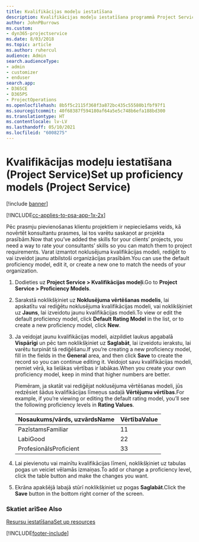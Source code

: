 ```yaml
---
title: Kvalifikācijas modeļu iestatīšana
description: Kvalifikācijas modeļu iestatīšana programmā Project Service
author: JohnPBurrows
ms.custom:
- dyn365-projectservice
ms.date: 8/03/2018
ms.topic: article
ms.author: ruhercul
audience: Admin
search.audienceType:
- admin
- customizer
- enduser
search.app:
- D365CE
- D365PS
- ProjectOperations
ms.openlocfilehash: 8b5f5c2115f368f3a872bc435c55580b1fbf97f1
ms.sourcegitcommit: 40f68387f594180af64a5e5c748b6efa188bd300
ms.translationtype: HT
ms.contentlocale: lv-LV
ms.lasthandoff: 05/10/2021
ms.locfileid: "6008275"
---
```

# <a name="set-up-proficiency-models-project-service"></a><span data-ttu-id="64dba-103">Kvalifikācijas modeļu iestatīšana (Project Service)</span><span class="sxs-lookup"><span data-stu-id="64dba-103">Set up proficiency models (Project Service)</span></span>

[!include [banner](../includes/psa-now-project-operations.md)]

[!INCLUDE[cc-applies-to-psa-app-1x-2x](../includes/cc-applies-to-psa-app-1x-2x.md)]

<span data-ttu-id="64dba-104">Pēc prasmju pievienošanas klientu projektiem ir nepieciešams veids, kā novērtēt konsultantu prasmes, lai tos varētu saskaņot ar projekta prasībām.</span><span class="sxs-lookup"><span data-stu-id="64dba-104">Now that you’ve added the skills for your clients’ projects, you need a way to rate your consultants’ skills so you can match them to project requirements.</span></span> <span data-ttu-id="64dba-105">Varat izmantot noklusējuma kvalifikācijas modeli, rediģēt to vai izveidot jaunu atbilstoši organizācijas prasībām.</span><span class="sxs-lookup"><span data-stu-id="64dba-105">You can use the default proficiency model, edit it, or create a new one to match the needs of your organization.</span></span>  
  
1.  <span data-ttu-id="64dba-106">Dodieties uz **Project Service > Kvalifikācijas modeļi**.</span><span class="sxs-lookup"><span data-stu-id="64dba-106">Go to **Project Service > Proficiency Models**.</span></span>  
  
2.  <span data-ttu-id="64dba-107">Sarakstā noklikšķiniet uz **Noklusējuma vērtēšanas modelis**, lai apskatītu vai rediģētu noklusējuma kvalifikācijas modeli, vai noklikšķiniet uz **Jauns**, lai izveidotu jaunu kvalifikācijas modeli.</span><span class="sxs-lookup"><span data-stu-id="64dba-107">To view or edit the default proficiency model, click **Default Rating Model** in the list, or to create a new proficiency model, click **New**.</span></span>  
  
3.  <span data-ttu-id="64dba-108">Ja veidojat jaunu kvalifikācijas modeli, aizpildiet laukus apgabalā **Vispārīgi** un pēc tam noklikšķiniet uz **Saglabāt**, lai izveidotu ierakstu, lai varētu turpināt tā rediģēšanu.</span><span class="sxs-lookup"><span data-stu-id="64dba-108">If you’re creating a new proficiency model, fill in the fields in the **General** area, and then click **Save** to create the record so you can continue editing it.</span></span> <span data-ttu-id="64dba-109">Veidojot savu kvalifikācijas modeli, ņemiet vērā, ka lielākas vērtības ir labākas.</span><span class="sxs-lookup"><span data-stu-id="64dba-109">When you create your own proficiency model, keep in mind that higher numbers are better.</span></span>  
  
     <span data-ttu-id="64dba-110">Piemēram, ja skatāt vai rediģējat noklusējuma vērtēšanas modeli, jūs redzēsiet šādus kvalifikācijas līmeņus sadaļā **Vērtējumu vērtības**.</span><span class="sxs-lookup"><span data-stu-id="64dba-110">For example, if you’re viewing or editing the default rating model, you’ll see the following proficiency levels in **Rating Values**.</span></span>  
  
    |<span data-ttu-id="64dba-111">Nosaukums/vārds, uzvārds</span><span class="sxs-lookup"><span data-stu-id="64dba-111">Name</span></span>|<span data-ttu-id="64dba-112">Vērtība</span><span class="sxs-lookup"><span data-stu-id="64dba-112">Value</span></span>|  
    |----------|-----------|  
    |<span data-ttu-id="64dba-113">Pazīstams</span><span class="sxs-lookup"><span data-stu-id="64dba-113">Familiar</span></span>|<span data-ttu-id="64dba-114">1</span><span class="sxs-lookup"><span data-stu-id="64dba-114">1</span></span>|  
    |<span data-ttu-id="64dba-115">Labi</span><span class="sxs-lookup"><span data-stu-id="64dba-115">Good</span></span>|<span data-ttu-id="64dba-116">2</span><span class="sxs-lookup"><span data-stu-id="64dba-116">2</span></span>|  
    |<span data-ttu-id="64dba-117">Profesionāls</span><span class="sxs-lookup"><span data-stu-id="64dba-117">Proficient</span></span>|<span data-ttu-id="64dba-118">3</span><span class="sxs-lookup"><span data-stu-id="64dba-118">3</span></span>|  
  
4.  <span data-ttu-id="64dba-119">Lai pievienotu vai mainītu kvalifikācijas līmeni, noklikšķiniet uz tabulas pogas un veiciet vēlamās izmaiņas.</span><span class="sxs-lookup"><span data-stu-id="64dba-119">To add or change a proficiency level, click the table button and make the changes you want.</span></span>  
  
5.  <span data-ttu-id="64dba-120">Ekrāna apakšējā labajā stūrī noklikšķiniet uz pogas **Saglabāt**.</span><span class="sxs-lookup"><span data-stu-id="64dba-120">Click the **Save** button in the bottom right corner of the screen.</span></span>  
  
### <a name="see-also"></a><span data-ttu-id="64dba-121">Skatiet arī</span><span class="sxs-lookup"><span data-stu-id="64dba-121">See Also</span></span>  
 [<span data-ttu-id="64dba-122">Resursu iestatīšana</span><span class="sxs-lookup"><span data-stu-id="64dba-122">Set up resources</span></span>](../psa/set-up-resources.md)


[!INCLUDE[footer-include](../includes/footer-banner.md)]